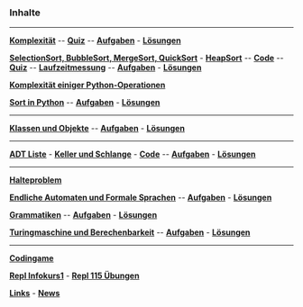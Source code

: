 


### Inhalte

___________________________________________________________________



__[Komplexität](./Komplexitaet/Folien/Komplexitaet.pdf)__ --
__[Quiz](./Komplexitaet/Quiz/index.html)__ --
__[Aufgaben](./Komplexitaet/Test/Musteraufgaben.pdf)__ -
__[Lösungen](./Komplexitaet/Test/Musteraufgaben_Loesung.pdf)__

__[SelectionSort, BubbleSort, MergeSort, QuickSort](./Sort/folien/Sort.pdf)__ -
__[HeapSort](./HeapSort/Folien/HeapSort.pdf)__ --
__[Code](https://nbviewer.jupyter.org/github/ktheu/KursNotebooks/blob/master/280_sort.ipynb)__ --
__[Quiz](./Sort/Quiz/index.html)__ --
__[Laufzeitmessung](./Sort/Quiz/laufzeitmessung.html)__ --
__[Aufgaben](./Sort/test/Musteraufgaben.pdf)__ -
__[Lösungen](./Sort/test/Musteraufgaben_Loesung.pdf)__

__[Komplexität einiger Python-Operationen](./Komplexitaet/operationen.md)__

__[Sort in Python](https://nbviewer.jupyter.org/github/ktheu/KursNotebooks/blob/master/282_sort_in_python.ipynb)__ --
__[Aufgaben](./Sort_In_Python/test/Musteraufgaben.pdf)__ -
__[Lösungen](./Sort_In_Python/test/Musteraufgaben_Loesung.pdf)__

___________________________________________________________________

__[Klassen und Objekte](https://nbviewer.jupyter.org/github/ktheu/KursNotebooks/blob/master/290_klassen.ipynb)__ --
__[Aufgaben](./Klassen/Test/Musteraufgaben.pdf)__ -
__[Lösungen](./Klassen/Test/Musteraufgaben_Loesung.pdf)__

___________________________________________________________________


__[ADT Liste](./Liste/Folien/Liste.pdf)__ -
__[Keller und Schlange](./KellerUndSchlange/Folien/KellerSchlange.pdf)__ -
__[Code](https://nbviewer.jupyter.org/github/ktheu/KursNotebooks/blob/master/300_liste.ipynb)__ --
__[Aufgaben](./Liste/Test/Musteraufgaben.pdf)__ -
__[Lösungen](./Liste/Test/Musteraufgaben_Loesung.pdf)__

___________________________________________________________________


__[Halteproblem](./Halteproblem/Inhalte/halteproblem.html)__

__[Endliche Automaten und Formale Sprachen](./Automaten/Inhalte/automaten.html)__ --
__[Aufgaben](./Automaten/Test/Musteraufgaben.pdf)__ -
__[Lösungen](./Automaten/Test/Musteraufgaben_Loesung.pdf)__

__[Grammatiken](./Grammatiken/Inhalte/grammatiken.html)__ --
__[Aufgaben](./Grammatiken/Test/Musteraufgaben.pdf)__ -
__[Lösungen](./Grammatiken/Test/Musteraufgaben_Loesung.pdf)__

__[Turingmaschine und Berechenbarkeit](Turingmaschinen/Inhalte/turingmaschinen.html)__ --
__[Aufgaben](./Turingmaschinen/Test/Musteraufgaben.pdf)__ -
__[Lösungen](./Turingmaschinen/Test/Musteraufgaben_Loesung.pdf)__

-------------------------------------------------------------
__[Codingame](codingame.html)__ 

__[Repl Infokurs1](https://repl.it/classroom/invite/WvS5KA7)__ - __[Repl 115 Übungen](https://repl.it/classroom/invite/WvQZMq1)__

__[Links](links.md)__ - __[News](news.md)__ 
